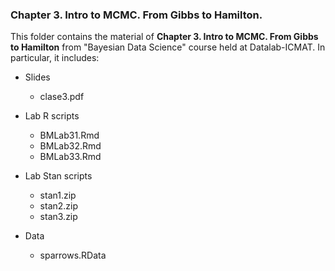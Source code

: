 ### Chapter 3. Intro to MCMC. From Gibbs to Hamilton.

This folder contains the material of **Chapter 3. Intro to MCMC. From Gibbs to Hamilton** from "Bayesian Data Science" course held at Datalab-ICMAT. In particular, it includes:

* Slides 
  * clase3.pdf
  
* Lab R scripts 
  * BMLab31.Rmd
  * BMLab32.Rmd
  * BMLab33.Rmd
 
* Lab Stan scripts
  * stan1.zip
  * stan2.zip
  * stan3.zip
  
* Data
  * sparrows.RData
